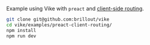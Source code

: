 Example using Vike with `preact` and [client-side routing](https://vike.dev/client-routing).

```bash
git clone git@github.com:brillout/vike
cd vike/examples/preact-client-routing/
npm install
npm run dev
```
